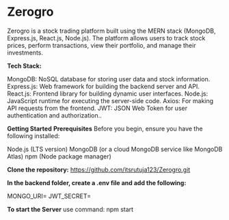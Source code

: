# Zerogro
Zerogro is a stock trading platform built using the MERN stack (MongoDB, Express.js, React.js, Node.js).
The platform allows users to track stock prices, perform transactions, view their portfolio, and manage their investments.

**Tech Stack:**

MongoDB: NoSQL database for storing user data and stock information.
Express.js: Web framework for building the backend server and API.
React.js: Frontend library for building dynamic user interfaces.
Node.js: JavaScript runtime for executing the server-side code.
Axios: For making API requests from the frontend.
JWT: JSON Web Token for user authentication and authorization..

**Getting Started**
**Prerequisites**
Before you begin, ensure you have the following installed:

Node.js (LTS version)
MongoDB (or a cloud MongoDB service like MongoDB Atlas)
npm (Node package manager)

**Clone the repository:** https://github.com/itsrutuja123/Zerogro.git

**In the backend folder, create a .env file and add the following:**

MONGO_URI=<your-mongodb-uri>
JWT_SECRET=<your-jwt-secret-key>

**To start the Server**
use command: npm start
